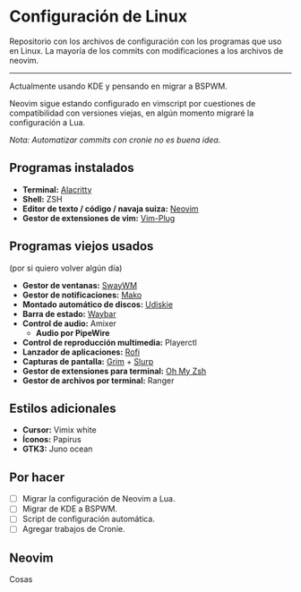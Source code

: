 # Configuración de Linux
Repositorio con los archivos de configuración con los programas que uso en Linux.
La mayoría de los commits con modificaciones a los archivos de neovim.

---

Actualmente usando KDE y pensando en migrar a BSPWM.

Neovim sigue estando configurado en vimscript por cuestiones de compatibilidad con versiones viejas, en algún momento migraré la configuración a Lua.

*Nota: Automatizar commits con cronie no es buena idea.*

## Programas instalados
- **Terminal:** [Alacritty](https://github.com/alacritty/alacritty)
- **Shell:** ZSH
- **Editor de texto / código / navaja suiza:** [Neovim](https://github.com/neovim/neovim)
- **Gestor de extensiones de vim:** [Vim-Plug](https://github.com/junegunn/vim-plug)

## Programas viejos usados
(por si quiero volver algún día)
- **Gestor de ventanas:** [SwayWM](https://github.com/swaywm/sway)
- **Gestor de notificaciones:** [Mako](https://github.com/emersion/mako)
- **Montado automático de discos:** [Udiskie](https://github.com/coldfix/udiskie)
- **Barra de estado:** [Waybar](https://github.com/Alexays/Waybar)
- **Control de audio:** Amixer
    - **Audio por PipeWire**
- **Control de reproducción multimedia:** Playerctl
- **Lanzador de aplicaciones:** [Rofi](https://github.com/davatorium/rofi)
- **Capturas de pantalla:** [Grim](https://github.com/emersion/grim) + [Slurp](https://github.com/emersion/slurp)
- **Gestor de extensiones para terminal:** [Oh My Zsh](https://ohmyz.sh/)
- **Gestor de archivos por terminal:** Ranger

## Estilos adicionales
- **Cursor:** Vimix white
- **Íconos:** Papirus
- **GTK3:** Juno ocean

## Por hacer
- [ ] Migrar la configuración de Neovim a Lua.
- [ ] Migrar de KDE a BSPWM.
- [ ] Script de configuración automática.
- [ ] Agregar trabajos de Cronie.

## Neovim
Cosas
